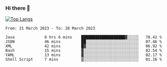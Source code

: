 ### Hi there 👋
[![Top Langs](https://github-readme-stats.vercel.app/api/top-langs/?username=hyoghurt&layout=compact&exclude_repo=multiserver,docker_compose&langs_count=6)](https://github.com/anuraghazra/github-readme-stats)

<!--START_SECTION:waka-->

```text
From: 21 March 2023 - To: 28 March 2023

Java             8 hrs 6 mins    ███████████████████▓░░░░░   78.42 %
JSON             46 mins         ██░░░░░░░░░░░░░░░░░░░░░░░   07.46 %
XML              42 mins         █▓░░░░░░░░░░░░░░░░░░░░░░░   06.92 %
Bash             15 mins         ▓░░░░░░░░░░░░░░░░░░░░░░░░   02.54 %
YAML             13 mins         ▓░░░░░░░░░░░░░░░░░░░░░░░░   02.17 %
Shell Script     7 mins          ▒░░░░░░░░░░░░░░░░░░░░░░░░   01.16 %
```

<!--END_SECTION:waka-->
<!--
**hyoghurt/hyoghurt** is a ✨ _special_ ✨ repository because its `README.md` (this file) appears on your GitHub profile.

Here are some ideas to get you started:

- 🔭 I’m currently working on ...
- 🌱 I’m currently learning ...
- 👯 I’m looking to collaborate on ...
- 🤔 I’m looking for help with ...
- 💬 Ask me about ...
- 📫 How to reach me: ...
- 😄 Pronouns: ...
- ⚡ Fun fact: ...
-->
